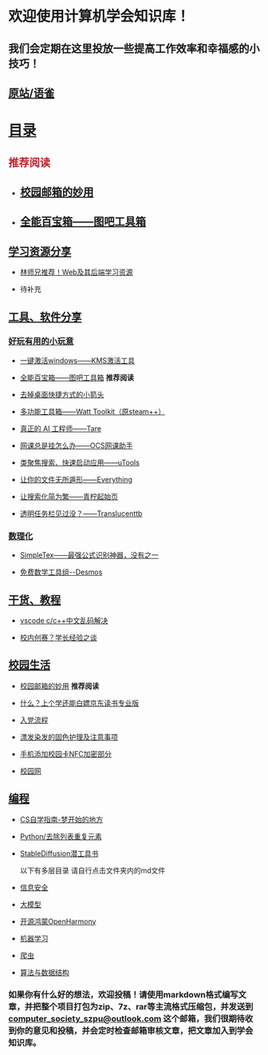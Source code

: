 # 欢迎使用计算机学会知识库！
## 我们会定期在这里投放一些提高工作效率和幸福感的小技巧！
## [原站/语雀](https://www.yuque.com/xunxingye/lmomn2)

# [目录](https://github.com/ComputerSocietySZPU/KnowledgeBase/tree/main/Articles)

## <font color="#bf242a">推荐阅读</font>

- ## [校园邮箱的妙用](https://github.com/ComputerSocietySZPU/KnowledgeBase/blob/main/Articles/%E6%A0%A1%E5%9B%AD%E7%94%9F%E6%B4%BB/%E6%A0%A1%E5%9B%AD%E9%82%AE%E7%AE%B1%E7%9A%84%E5%A6%99%E7%94%A8/%E6%A0%A1%E5%9B%AD%E9%82%AE%E7%AE%B1%E7%9A%84%E5%A6%99%E7%94%A8.md)

- ## [全能百宝箱——图吧工具箱](https://github.com/ComputerSocietySZPU/KnowledgeBase/blob/main/Articles/%E5%B7%A5%E5%85%B7%E3%80%81%E8%BD%AF%E4%BB%B6%E5%88%86%E4%BA%AB/%E5%A5%BD%E7%8E%A9%E6%9C%89%E7%94%A8%E5%B0%8F%E7%8E%A9%E6%84%8F/%E5%85%A8%E8%83%BD%E7%99%BE%E5%AE%9D%E7%AE%B1%E2%80%94%E2%80%94%E5%9B%BE%E5%90%A7%E5%B7%A5%E5%85%B7%E7%AE%B1/%E5%85%A8%E8%83%BD%E7%99%BE%E5%AE%9D%E7%AE%B1%E2%80%94%E2%80%94%E5%9B%BE%E5%90%A7%E5%B7%A5%E5%85%B7%E7%AE%B1.md)

## [学习资源分享](https://github.com/ComputerSocietySZPU/KnowledgeBase/tree/main/Articles/%E5%AD%A6%E4%B9%A0%E8%B5%84%E6%BA%90%E5%88%86%E4%BA%AB)

- [林师兄推荐！Web及其后端学习资源](https://github.com/ComputerSocietySZPU/KnowledgeBase/blob/main/Articles/%E5%AD%A6%E4%B9%A0%E8%B5%84%E6%BA%90%E5%88%86%E4%BA%AB/%E6%9E%97%E5%B8%88%E5%85%84%E6%8E%A8%E8%8D%90%EF%BC%81Web%E5%8F%8A%E5%85%B6%E5%90%8E%E7%AB%AF%E5%AD%A6%E4%B9%A0%E8%B5%84%E6%BA%90/%E6%9E%97%E5%B8%88%E5%85%84%E6%8E%A8%E8%8D%90%EF%BC%81Web%E5%8F%8A%E5%85%B6%E5%90%8E%E7%AB%AF%E5%AD%A6%E4%B9%A0%E8%B5%84%E6%BA%90.md)

- 待补充

## [工具、软件分享](https://github.com/ComputerSocietySZPU/KnowledgeBase/tree/main/Articles/%E5%B7%A5%E5%85%B7%E3%80%81%E8%BD%AF%E4%BB%B6%E5%88%86%E4%BA%AB)

### [好玩有用的小玩意](https://github.com/ComputerSocietySZPU/KnowledgeBase/tree/main/Articles/%E5%B7%A5%E5%85%B7%E3%80%81%E8%BD%AF%E4%BB%B6%E5%88%86%E4%BA%AB/%E5%A5%BD%E7%8E%A9%E6%9C%89%E7%94%A8%E5%B0%8F%E7%8E%A9%E6%84%8F)

- [一键激活windows——KMS激活工具](https://github.com/ComputerSocietySZPU/KnowledgeBase/blob/main/Articles/%E5%B7%A5%E5%85%B7%E3%80%81%E8%BD%AF%E4%BB%B6%E5%88%86%E4%BA%AB/%E5%A5%BD%E7%8E%A9%E6%9C%89%E7%94%A8%E5%B0%8F%E7%8E%A9%E6%84%8F/%E4%B8%80%E9%94%AE%E6%BF%80%E6%B4%BBwindows%E2%80%94%E2%80%94KMS%E6%BF%80%E6%B4%BB%E5%B7%A5%E5%85%B7/%E4%B8%80%E9%94%AE%E6%BF%80%E6%B4%BBwindows%E2%80%94%E2%80%94KMS%E6%BF%80%E6%B4%BB%E5%B7%A5%E5%85%B7.md)

- [全能百宝箱——图吧工具箱](https://github.com/ComputerSocietySZPU/KnowledgeBase/blob/main/Articles/%E5%B7%A5%E5%85%B7%E3%80%81%E8%BD%AF%E4%BB%B6%E5%88%86%E4%BA%AB/%E5%A5%BD%E7%8E%A9%E6%9C%89%E7%94%A8%E5%B0%8F%E7%8E%A9%E6%84%8F/%E5%85%A8%E8%83%BD%E7%99%BE%E5%AE%9D%E7%AE%B1%E2%80%94%E2%80%94%E5%9B%BE%E5%90%A7%E5%B7%A5%E5%85%B7%E7%AE%B1/%E5%85%A8%E8%83%BD%E7%99%BE%E5%AE%9D%E7%AE%B1%E2%80%94%E2%80%94%E5%9B%BE%E5%90%A7%E5%B7%A5%E5%85%B7%E7%AE%B1.md) **推荐阅读**

- [去掉桌面快捷方式的小箭头](https://github.com/ComputerSocietySZPU/KnowledgeBase/blob/main/Articles/%E5%B7%A5%E5%85%B7%E3%80%81%E8%BD%AF%E4%BB%B6%E5%88%86%E4%BA%AB/%E5%A5%BD%E7%8E%A9%E6%9C%89%E7%94%A8%E5%B0%8F%E7%8E%A9%E6%84%8F/%E5%8E%BB%E6%8E%89%E6%A1%8C%E9%9D%A2%E5%BF%AB%E6%8D%B7%E6%96%B9%E5%BC%8F%E7%9A%84%E5%B0%8F%E7%AE%AD%E5%A4%B4/%E5%8E%BB%E6%8E%89%E6%A1%8C%E9%9D%A2%E5%BF%AB%E6%8D%B7%E6%96%B9%E5%BC%8F%E7%9A%84%E5%B0%8F%E7%AE%AD%E5%A4%B4.md)

- [多功能工具箱——Watt Toolkit（原steam++）](https://github.com/ComputerSocietySZPU/KnowledgeBase/blob/main/Articles/%E5%B7%A5%E5%85%B7%E3%80%81%E8%BD%AF%E4%BB%B6%E5%88%86%E4%BA%AB/%E5%A5%BD%E7%8E%A9%E6%9C%89%E7%94%A8%E5%B0%8F%E7%8E%A9%E6%84%8F/%E5%A4%9A%E5%8A%9F%E8%83%BD%E5%B7%A5%E5%85%B7%E7%AE%B1%E2%80%94%E2%80%94Watt%20Toolkit%EF%BC%88%E5%8E%9Fsteam%2B%2B%EF%BC%89/%E5%A4%9A%E5%8A%9F%E8%83%BD%E5%B7%A5%E5%85%B7%E7%AE%B1%E2%80%94%E2%80%94Watt%20Toolkit%EF%BC%88%E5%8E%9Fsteam%2B%2B%EF%BC%89.md)

- [真正的 AI 工程师——Tare](https://github.com/ComputerSocietySZPU/KnowledgeBase/blob/main/Articles/%E5%B7%A5%E5%85%B7%E3%80%81%E8%BD%AF%E4%BB%B6%E5%88%86%E4%BA%AB/%E5%A5%BD%E7%8E%A9%E6%9C%89%E7%94%A8%E5%B0%8F%E7%8E%A9%E6%84%8F/%E7%9C%9F%E6%AD%A3%E7%9A%84%20AI%20%E5%B7%A5%E7%A8%8B%E5%B8%88%E2%80%94%E2%80%94%E2%80%94Tare/%E7%9C%9F%E6%AD%A3%E7%9A%84%20AI%20%E5%B7%A5%E7%A8%8B%E5%B8%88%E2%80%94%E2%80%94%E2%80%94Tare.md)

- [网课总是挂怎么办——OCS网课助手](https://github.com/ComputerSocietySZPU/KnowledgeBase/tree/main/Articles/%E5%B7%A5%E5%85%B7%E3%80%81%E8%BD%AF%E4%BB%B6%E5%88%86%E4%BA%AB/%E5%A5%BD%E7%8E%A9%E6%9C%89%E7%94%A8%E5%B0%8F%E7%8E%A9%E6%84%8F/%E7%BD%91%E8%AF%BE%E6%80%BB%E6%98%AF%E6%8C%82%E6%80%8E%E4%B9%88%E5%8A%9E%E2%80%94OCS%E7%BD%91%E8%AF%BE%E5%8A%A9%E6%89%8B)

- [类聚焦搜索、快速启动应用——uTools](https://github.com/ComputerSocietySZPU/KnowledgeBase/blob/main/Articles/%E5%B7%A5%E5%85%B7%E3%80%81%E8%BD%AF%E4%BB%B6%E5%88%86%E4%BA%AB/%E5%A5%BD%E7%8E%A9%E6%9C%89%E7%94%A8%E5%B0%8F%E7%8E%A9%E6%84%8F/%E8%81%9A%E7%84%A6%E6%90%9C%E7%B4%A2%EF%BC%9FUtools%EF%BC%81%E6%8F%90%E5%8D%87%E6%95%88%E7%8E%87%E7%9A%84%E5%B0%8F%E5%B7%A5%E5%85%B7%EF%BC%81%EF%BC%88Win/Mac/Linux%EF%BC%89/%E8%81%9A%E7%84%A6%E6%90%9C%E7%B4%A2%EF%BC%9FUtools%EF%BC%81%E6%8F%90%E5%8D%87%E6%95%88%E7%8E%87%E7%9A%84%E5%B0%8F%E5%B7%A5%E5%85%B7%EF%BC%81%EF%BC%88Win/Mac/Linux%EF%BC%89.md)

- [让你的文件无所遁形——Everything](https://github.com/ComputerSocietySZPU/KnowledgeBase/blob/main/Articles/%E5%B7%A5%E5%85%B7%E3%80%81%E8%BD%AF%E4%BB%B6%E5%88%86%E4%BA%AB/%E5%A5%BD%E7%8E%A9%E6%9C%89%E7%94%A8%E5%B0%8F%E7%8E%A9%E6%84%8F/%E8%AE%A9%E4%BD%A0%E7%9A%84%E6%96%87%E4%BB%B6%E6%97%A0%E6%89%80%E9%81%81%E5%BD%A2%E2%80%94%E2%80%94Everything/%E8%AE%A9%E4%BD%A0%E7%9A%84%E6%96%87%E4%BB%B6%E6%97%A0%E6%89%80%E9%81%81%E5%BD%A2%E2%80%94%E2%80%94Everything.md)

- [让搜索化简为繁——青柠起始页](https://github.com/ComputerSocietySZPU/KnowledgeBase/blob/main/Articles/%E5%B7%A5%E5%85%B7%E3%80%81%E8%BD%AF%E4%BB%B6%E5%88%86%E4%BA%AB/%E5%A5%BD%E7%8E%A9%E6%9C%89%E7%94%A8%E5%B0%8F%E7%8E%A9%E6%84%8F/%E8%AE%A9%E6%90%9C%E7%B4%A2%E5%8C%96%E7%AE%80%E4%B8%BA%E7%B9%81%E2%80%94%E2%80%94%E9%9D%92%E6%9F%A0%E8%B5%B7%E5%A7%8B%E9%A1%B5/%E8%AE%A9%E6%90%9C%E7%B4%A2%E5%8C%96%E7%AE%80%E4%B8%BA%E7%B9%81%E2%80%94%E2%80%94%E9%9D%92%E6%9F%A0%E8%B5%B7%E5%A7%8B%E9%A1%B5.md)

- [透明任务栏见过没？——Translucenttb](https://github.com/ComputerSocietySZPU/KnowledgeBase/blob/main/Articles/%E5%B7%A5%E5%85%B7%E3%80%81%E8%BD%AF%E4%BB%B6%E5%88%86%E4%BA%AB/%E5%A5%BD%E7%8E%A9%E6%9C%89%E7%94%A8%E5%B0%8F%E7%8E%A9%E6%84%8F/%E9%80%8F%E6%98%8E%E4%BB%BB%E5%8A%A1%E6%A0%8F%E8%A7%81%E8%BF%87%E6%B2%A1%EF%BC%9F%E2%80%94%E2%80%94Translucenttb/%E9%80%8F%E6%98%8E%E4%BB%BB%E5%8A%A1%E6%A0%8F%E8%A7%81%E8%BF%87%E6%B2%A1%EF%BC%9F%E2%80%94%E2%80%94Translucenttb.md)

### [数理化](https://github.com/ComputerSocietySZPU/KnowledgeBase/tree/main/Articles/%E5%B7%A5%E5%85%B7%E3%80%81%E8%BD%AF%E4%BB%B6%E5%88%86%E4%BA%AB/%E6%95%B0%E7%90%86%E5%8C%96)

- [SimpleTex——最强公式识别神器，没有之一](https://github.com/ComputerSocietySZPU/KnowledgeBase/tree/main/Articles/%E5%B7%A5%E5%85%B7%E3%80%81%E8%BD%AF%E4%BB%B6%E5%88%86%E4%BA%AB/%E6%95%B0%E7%90%86%E5%8C%96/SimpleTex%E2%80%94%E2%80%94%E6%9C%80%E5%BC%BA%E5%85%AC%E5%BC%8F%E8%AF%86%E5%88%AB%E7%A5%9E%E5%99%A8%EF%BC%8C%E6%B2%A1%E6%9C%89%E4%B9%8B%E4%B8%80)

- [免费数学工具组--Desmos](https://github.com/ComputerSocietySZPU/KnowledgeBase/blob/main/Articles/%E5%B7%A5%E5%85%B7%E3%80%81%E8%BD%AF%E4%BB%B6%E5%88%86%E4%BA%AB/%E6%95%B0%E7%90%86%E5%8C%96/%E5%85%8D%E8%B4%B9%E6%95%B0%E5%AD%A6%E5%B7%A5%E5%85%B7%E7%BB%84--Desmos/%E5%85%8D%E8%B4%B9%E6%95%B0%E5%AD%A6%E5%B7%A5%E5%85%B7%E7%BB%84--Desmos.md)

## [干货、教程](https://github.com/ComputerSocietySZPU/KnowledgeBase/tree/main/Articles/%E5%B9%B2%E8%B4%A7%E3%80%81%E6%95%99%E7%A8%8B)

- [vscode c/c++中文乱码解决](https://github.com/ComputerSocietySZPU/KnowledgeBase/blob/main/Articles/%E5%B9%B2%E8%B4%A7%E3%80%81%E6%95%99%E7%A8%8B/vscode%20c/c%2B%2B%E4%B8%AD%E6%96%87%E4%B9%B1%E7%A0%81%E8%A7%A3%E5%86%B3/vscode%20c/c%2B%2B%E4%B8%AD%E6%96%87%E4%B9%B1%E7%A0%81%E8%A7%A3%E5%86%B3.md)
  
- [校内创赛？学长经验之谈](https://github.com/ComputerSocietySZPU/KnowledgeBase/blob/main/Articles/%E5%B9%B2%E8%B4%A7%E3%80%81%E6%95%99%E7%A8%8B/%E6%A0%A1%E5%86%85%E5%88%9B%E8%B5%9B%EF%BC%9F%E5%AD%A6%E9%95%BF%E7%BB%8F%E9%AA%8C%E4%B9%8B%E8%B0%88/%E6%A0%A1%E5%86%85%E5%88%9B%E8%B5%9B%EF%BC%9F%E5%AD%A6%E9%95%BF%E7%BB%8F%E9%AA%8C%E4%B9%8B%E8%B0%88.md)

## [校园生活](https://github.com/ComputerSocietySZPU/KnowledgeBase/tree/main/Articles/%E6%A0%A1%E5%9B%AD%E7%94%9F%E6%B4%BB)

- [校园邮箱的妙用](https://github.com/ComputerSocietySZPU/KnowledgeBase/blob/main/Articles/%E6%A0%A1%E5%9B%AD%E7%94%9F%E6%B4%BB/%E6%A0%A1%E5%9B%AD%E9%82%AE%E7%AE%B1%E7%9A%84%E5%A6%99%E7%94%A8/%E6%A0%A1%E5%9B%AD%E9%82%AE%E7%AE%B1%E7%9A%84%E5%A6%99%E7%94%A8.md)
**推荐阅读**

- [什么？上个学还能白嫖京东读书专业版](https://github.com/ComputerSocietySZPU/KnowledgeBase/blob/main/Articles/%E6%A0%A1%E5%9B%AD%E7%94%9F%E6%B4%BB/%E4%BB%80%E4%B9%88%EF%BC%9F%E4%B8%8A%E4%B8%AA%E5%AD%A6%E8%BF%98%E8%83%BD%E7%99%BD%E5%AB%96%E4%BA%AC%E4%B8%9C%E8%AF%BB%E4%B9%A6%E4%B8%93%E4%B8%9A%E7%89%88/%E4%BB%80%E4%B9%88%EF%BC%9F%E4%B8%8A%E4%B8%AA%E5%AD%A6%E8%BF%98%E8%83%BD%E7%99%BD%E5%AB%96%E4%BA%AC%E4%B8%9C%E8%AF%BB%E4%B9%A6%E4%B8%93%E4%B8%9A%E7%89%88.md)

- [入党流程](https://github.com/ComputerSocietySZPU/KnowledgeBase/blob/main/Articles/%E6%A0%A1%E5%9B%AD%E7%94%9F%E6%B4%BB/%E5%85%A5%E5%85%9A%E6%B5%81%E7%A8%8B/%E5%85%A5%E5%85%9A%E6%B5%81%E7%A8%8B.md)

- [漂发染发的固色护理及注意事项](https://github.com/ComputerSocietySZPU/KnowledgeBase/blob/main/Articles/%E6%A0%A1%E5%9B%AD%E7%94%9F%E6%B4%BB/%E5%AD%A6%E4%BC%9A%E7%94%9F%E6%B4%BB/%E6%BC%82%E5%8F%91%E6%9F%93%E5%8F%91%E7%9A%84%E5%9B%BA%E8%89%B2%E6%8A%A4%E7%90%86%E5%8F%8A%E6%B3%A8%E6%84%8F%E4%BA%8B%E9%A1%B9/%E6%BC%82%E5%8F%91%E6%9F%93%E5%8F%91%E7%9A%84%E5%9B%BA%E8%89%B2%E6%8A%A4%E7%90%86%E5%8F%8A%E6%B3%A8%E6%84%8F%E4%BA%8B%E9%A1%B9.md)

- [手机添加校园卡NFC加密部分](https://github.com/ComputerSocietySZPU/KnowledgeBase/blob/main/Articles/%E6%A0%A1%E5%9B%AD%E7%94%9F%E6%B4%BB/%E6%89%8B%E6%9C%BA%E6%B7%BB%E5%8A%A0%E6%A0%A1%E5%9B%AD%E5%8D%A1NFC%E5%8A%A0%E5%AF%86%E9%83%A8%E5%88%86/%E6%89%8B%E6%9C%BA%E6%B7%BB%E5%8A%A0%E6%A0%A1%E5%9B%AD%E5%8D%A1NFC%E5%8A%A0%E5%AF%86%E9%83%A8%E5%88%86.md)

- [校园网](https://github.com/ComputerSocietySZPU/KnowledgeBase/blob/main/Articles/%E6%A0%A1%E5%9B%AD%E7%94%9F%E6%B4%BB/%E6%A0%A1%E5%9B%AD%E7%BD%91/%E6%A0%A1%E5%9B%AD%E7%BD%91.md)

## [编程](https://github.com/ComputerSocietySZPU/KnowledgeBase/tree/main/Articles/%E7%BC%96%E7%A8%8B)

- [CS自学指南-梦开始的地方](https://github.com/ComputerSocietySZPU/KnowledgeBase/blob/main/Articles/%E7%BC%96%E7%A8%8B/CS%E8%87%AA%E5%AD%A6%E6%8C%87%E5%8D%97-%E6%A2%A6%E5%BC%80%E5%A7%8B%E7%9A%84%E5%9C%B0%E6%96%B9/CS%E8%87%AA%E5%AD%A6%E6%8C%87%E5%8D%97-%E6%A2%A6%E5%BC%80%E5%A7%8B%E7%9A%84%E5%9C%B0%E6%96%B9.md)

- [Python/去除列表重复元素](https://github.com/ComputerSocietySZPU/KnowledgeBase/blob/main/Articles/%E7%BC%96%E7%A8%8B/Python/%E5%8E%BB%E9%99%A4%E5%88%97%E8%A1%A8%E9%87%8D%E5%A4%8D%E5%85%83%E7%B4%A0/%E5%8E%BB%E9%99%A4%E5%88%97%E8%A1%A8%E9%87%8D%E5%A4%8D%E5%85%83%E7%B4%A0.md)

- [StableDiffusion潜工具书](https://github.com/ComputerSocietySZPU/KnowledgeBase/blob/main/Articles/%E7%BC%96%E7%A8%8B/StableDiffusion%E6%BD%9C%E5%B7%A5%E5%85%B7%E4%B9%A6/StableDiffusion%E6%BD%9C%E5%B7%A5%E5%85%B7%E4%B9%A6.md)

  以下有多层目录 请自行点击文件夹内的md文件

- [信息安全](https://github.com/ComputerSocietySZPU/KnowledgeBase/tree/main/Articles/%E7%BC%96%E7%A8%8B/%E4%BF%A1%E6%81%AF%E5%AE%89%E5%85%A8)

- [大模型](https://github.com/ComputerSocietySZPU/KnowledgeBase/tree/main/Articles/%E7%BC%96%E7%A8%8B/%E5%A4%A7%E6%A8%A1%E5%9E%8B)

- [开源鸿蒙OpenHarmony](https://github.com/ComputerSocietySZPU/KnowledgeBase/tree/main/Articles/%E7%BC%96%E7%A8%8B/%E5%BC%80%E6%BA%90%E9%B8%BF%E8%92%99OpenHarmony)

- [机器学习](https://github.com/ComputerSocietySZPU/KnowledgeBase/tree/main/Articles/%E7%BC%96%E7%A8%8B/%E6%9C%BA%E5%99%A8%E5%AD%A6%E4%B9%A0)

- [爬虫](https://github.com/ComputerSocietySZPU/KnowledgeBase/tree/main/Articles/%E7%BC%96%E7%A8%8B/%E7%88%AC%E8%99%AB)

- [算法与数据结构](https://github.com/ComputerSocietySZPU/KnowledgeBase/tree/main/Articles/%E7%BC%96%E7%A8%8B/%E7%AE%97%E6%B3%95%E4%B8%8E%E6%95%B0%E6%8D%AE%E7%BB%93%E6%9E%84)

### 如果你有什么好的想法，欢迎投稿！请使用markdown格式编写文章，并把整个项目打包为zip、7z、rar等主流格式压缩包，并发送到 **computer_society_szpu@outlook.com** 这个邮箱，我们很期待收到你的意见和投稿，并会定时检查邮箱审核文章，把文章加入到学会知识库。
